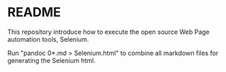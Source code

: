 # README

This repository introduce how to execute the open source Web Page automation tools, Selenium.

Run "pandoc 0*.md > Selenium.html" to combine all markdown files for generating the Selenium html.
